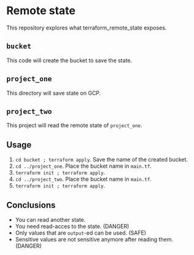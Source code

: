 # Remote state

This repository explores what terraform_remote_state exposes.

## `bucket`

This code will create the bucket to save the state.

## `project_one`

This directory will save state on GCP.

## `project_two`

This project will read the remote state of `project_one`.

## Usage

1. `cd bucket ; terraform apply`. Save the name of the created bucket.
2. `cd ../project_one`. Place the bucket name in `main.tf`.
3. `terraform init ; terraform apply`.
4. `cd ../project_two`. Place the bucket name in `main.tf`.
5. `terraform init ; terraform apply`.

## Conclusions

- You can read another state.
- You need read-acces to the state. (DANGER)
- Only values that are `output`-ed can be used. (SAFE)
- Sensitive values are not sensitive anymore after reading them. (DANGER)
